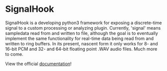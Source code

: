 # SignalHook

SignalHook is a developing python3 framework for exposing a discrete-time
signal to a custom processing or analyzing plugin. Currently, 'signal' means 
sampledata read from and written to file, although the goal is to eventually 
implement the same functionality for real-time data being read from and 
written to ring buffers. In its present, nascent form it only works for 8- 
and 16-bit PCM and 32- and 64-bit floating point .WAV audio files. Much more 
to come.

View the official [documentation](https://zach-site.com/projects/1/SignalHook/)!